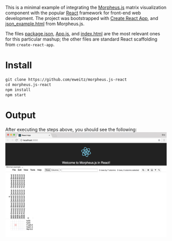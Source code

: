This is a minimal example of integrating the [Morpheus.js](https://github.com/cmap/morpheus.js) matrix visualization component with the popular [React](https://reactjs.org/) framework for front-end web development.  The project was bootstrapped with [Create React App](https://github.com/facebookincubator/create-react-app), and [json_example.html](https://github.com/cmap/morpheus.js/blob/master/examples/json_example.html) from Morpheus.js.

The files [package.json](https://github.com/eweitz/morpheus.js-react/blob/master/src/App.js), [App.js](https://github.com/eweitz/morpheus.js-react/blob/master/package.json), and [index.html](https://github.com/eweitz/morpheus.js-react/blob/master/public/index.html) are the most relevant ones for this particular mashup; the other files are standard React scaffolding from `create-react-app`.

# Install
```
git clone https://github.com/eweitz/morpheus.js-react
cd morpheus.js-react
npm install
npm start
```

# Output
After executing the steps above, you should see the following:
![Morpheus.js in React screenshot](https://raw.githubusercontent.com/eweitz/morpheus.js-react/master/morpheus-js_react_example.png)
